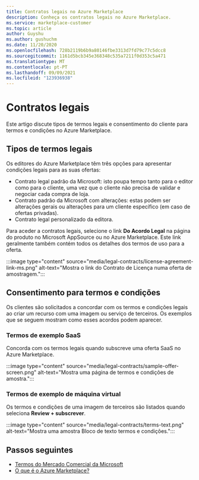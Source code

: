 ```yaml
---
title: Contratos legais no Azure Marketplace
description: Conheça os contratos legais no Azure Marketplace.
ms.service: marketplace-customer
ms.topic: article
author: Guyshu
ms.author: gushuchm
ms.date: 11/20/2020
ms.openlocfilehash: 728b2119b6b9a80146fbe3313d7fd79c77c5dcc8
ms.sourcegitcommit: 1161d5bcb345e368348c535a7211f0d353c5a471
ms.translationtype: MT
ms.contentlocale: pt-PT
ms.lasthandoff: 09/09/2021
ms.locfileid: "123936938"
---
```

# <a name="legal-contracts"></a>Contratos legais

Este artigo discute tipos de termos legais e consentimento do cliente para termos e condições no Azure Marketplace.

## <a name="types-of-legal-terms"></a>Tipos de termos legais

Os editores do Azure Marketplace têm três opções para apresentar condições legais para as suas ofertas:

- Contrato legal padrão da Microsoft: isto poupa tempo tanto para o editor como para o cliente, uma vez que o cliente não precisa de validar e negociar cada compra de loja.
- Contrato padrão da Microsoft com alterações: estas podem ser alterações gerais ou alterações para um cliente específico (em caso de ofertas privadas).
- Contrato legal personalizado da editora.

Para aceder a contratos legais, selecione o link **Do Acordo Legal** na página do produto no Microsoft AppSource ou no Azure Marketplace. Este link geralmente também contém todos os detalhes dos termos de uso para a oferta.

:::image type="content" source="media/legal-contracts/license-agreement-link-ms.png" alt-text="Mostra o link do Contrato de Licença numa oferta de amostragem.":::

## <a name="consenting-to-terms-and-conditions"></a>Consentimento para termos e condições

Os clientes são solicitados a concordar com os termos e condições legais ao criar um recurso com uma imagem ou serviço de terceiros. Os exemplos que se seguem mostram como esses acordos podem aparecer.

### <a name="saas-example-terms"></a>Termos de exemplo SaaS

Concorda com os termos legais quando subscreve uma oferta SaaS no Azure Marketplace.

:::image type="content" source="media/legal-contracts/sample-offer-screen.png" alt-text="Mostra uma página de termos e condições de amostra.":::

### <a name="virtual-machine-example-terms"></a>Termos de exemplo de máquina virtual

Os termos e condições de uma imagem de terceiros são listados quando seleciona **Review + subscrever**.

:::image type="content" source="media/legal-contracts/terms-text.png" alt-text="Mostra uma amostra Bloco de texto termos e condições.":::

## <a name="next-steps"></a>Passos seguintes

- [Termos do Mercado Comercial da Microsoft](https://azure.microsoft.com/support/legal/marketplace-terms/)
- [O que é o Azure Marketplace?](azure-marketplace-overview.md) 
